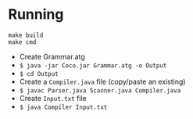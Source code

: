 # Running

    make build
    make cmd


- Create Grammar.atg
- `$ java -jar Coco.jar Grammar.atg -o Output`
- `$ cd Output`
- Create a `Compiler.java` file (copy/paste an existing)
- `$ javac Parser.java Scanner.java Compiler.java`
- Create `Input.txt` file
- `$ java Compiler Input.txt`

